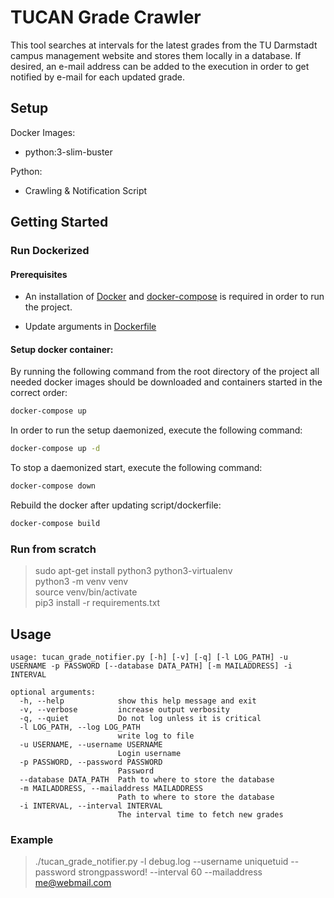 # TUCAN Grade Crawler

This tool searches at intervals for the latest grades from the TU Darmstadt campus management website and stores them locally in a database. If desired, an e-mail address can be added to the execution in order to get notified by e-mail for each updated grade.

## Setup

Docker Images:
* python:3-slim-buster

Python:
* Crawling & Notification Script

## Getting Started

### Run Dockerized

#### Prerequisites

* An installation of [Docker](https://www.docker.com/) and [docker-compose](https://docs.docker.com/compose/) is required in order to run the project.

* Update arguments in [Dockerfile](Dockerfile)

#### Setup docker container:

By running the following command from the root directory of the project all needed docker images should be downloaded and containers started in the correct order:

```bash
docker-compose up
```

In order to run the setup daemonized, execute the following command:

```bash
docker-compose up -d
```

To stop a daemonized start, execute the following command:

```bash
docker-compose down
```

Rebuild the docker after updating script/dockerfile:

```bash
docker-compose build
```

### Run from scratch

> sudo apt-get install python3 python3-virtualenv <br>
> python3 -m venv venv <br>
> source venv/bin/activate <br>
> pip3 install -r requirements.txt


## Usage

```none
usage: tucan_grade_notifier.py [-h] [-v] [-q] [-l LOG_PATH] -u USERNAME -p PASSWORD [--database DATA_PATH] [-m MAILADDRESS] -i INTERVAL

optional arguments:
  -h, --help            show this help message and exit
  -v, --verbose         increase output verbosity
  -q, --quiet           Do not log unless it is critical
  -l LOG_PATH, --log LOG_PATH
                        write log to file
  -u USERNAME, --username USERNAME
                        Login username
  -p PASSWORD, --password PASSWORD
                        Password
  --database DATA_PATH  Path to where to store the database
  -m MAILADDRESS, --mailaddress MAILADDRESS
                        Path to where to store the database
  -i INTERVAL, --interval INTERVAL
                        The interval time to fetch new grades

```

### Example

> ./tucan_grade_notifier.py -l debug.log --username uniquetuid --password strongpassword! --interval 60 --mailaddress me@webmail.com
